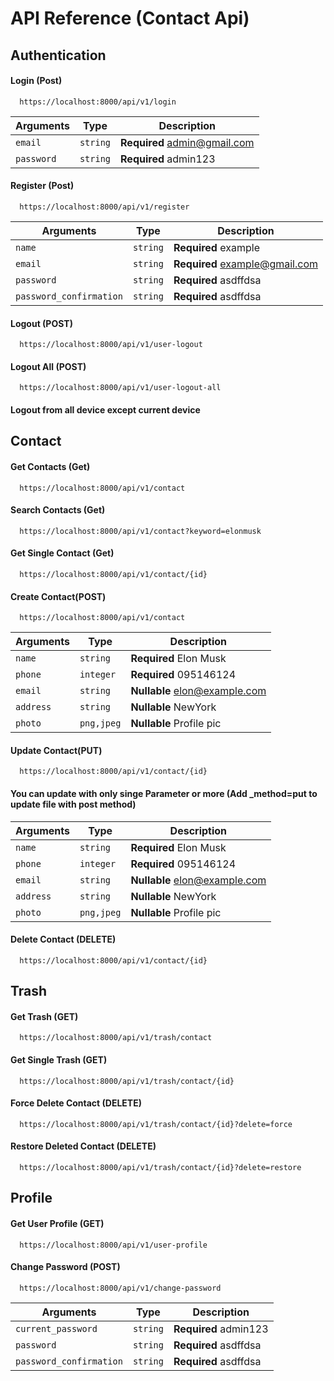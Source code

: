 # API Reference (Contact Api)

## Authentication

#### Login (Post)


      https://localhost:8000/api/v1/login


| Arguments | Type     | Description                |
|--------- |-------- |-------------------------- |
| `email` | `string` | **Required** admin@gmail.com |
| `password` | `string` | **Required** admin123 |


#### Register (Post)


      https://localhost:8000/api/v1/register


| Arguments | Type     | Description                |
|--------- |-------- |-------------------------- |
| `name` | `string` | **Required** example |
| `email` | `string` | **Required** example@gmail.com |
| `password` | `string` | **Required** asdffdsa |
| `password_confirmation` | `string` | **Required** asdffdsa |


#### Logout (POST)


      https://localhost:8000/api/v1/user-logout


#### Logout All (POST)


      https://localhost:8000/api/v1/user-logout-all

  #### Logout from all device except current device



## Contact

#### Get Contacts (Get)


      https://localhost:8000/api/v1/contact



#### Search Contacts (Get)


      https://localhost:8000/api/v1/contact?keyword=elonmusk



#### Get Single Contact (Get)


      https://localhost:8000/api/v1/contact/{id}


#### Create Contact(POST)


      https://localhost:8000/api/v1/contact


| Arguments | Type     | Description                |
|--------- |-------- |-------------------------- |
| `name` | `string` | **Required** Elon Musk |
| `phone` | `integer` | **Required** 095146124 |
| `email` | `string` | **Nullable** elon@example.com |
| `address` | `string` | **Nullable** NewYork |
| `photo` | `png,jpeg` | **Nullable** Profile pic |

#### Update Contact(PUT)


      https://localhost:8000/api/v1/contact/{id}

  #### You can update with only singe Parameter or more (Add _method=put to update file with post method)

| Arguments | Type     | Description                |
|--------- |-------- |-------------------------- |
| `name` | `string` | **Required** Elon Musk |
| `phone` | `integer` | **Required** 095146124 |
| `email` | `string` | **Nullable** elon@example.com |
| `address` | `string` | **Nullable** NewYork |
| `photo` | `png,jpeg` | **Nullable** Profile pic |

#### Delete Contact (DELETE)


      https://localhost:8000/api/v1/contact/{id}


## Trash 

#### Get Trash (GET)


      https://localhost:8000/api/v1/trash/contact


#### Get Single Trash (GET)


      https://localhost:8000/api/v1/trash/contact/{id}


#### Force Delete Contact (DELETE)


      https://localhost:8000/api/v1/trash/contact/{id}?delete=force


#### Restore Deleted Contact (DELETE)


      https://localhost:8000/api/v1/trash/contact/{id}?delete=restore


## Profile

#### Get User Profile (GET)


      https://localhost:8000/api/v1/user-profile


#### Change Password (POST)

      https://localhost:8000/api/v1/change-password

| Arguments | Type     | Description                |
|---------- |----------|----------------------------|
| `current_password` | `string` | **Required** admin123 |
| `password` | `string` | **Required** asdffdsa |
| `password_confirmation` | `string` | **Required** asdffdsa |












